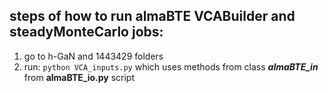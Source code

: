 ## steps of how to run almaBTE VCABuilder and steadyMonteCarlo jobs:
1. go to h-GaN and 1443429 folders
2. run: `python VCA_inputs.py` which uses methods from class ***almaBTE_in*** from **almaBTE_io.py** script
